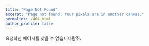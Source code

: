```yaml
---
title: "Page Not Found"
excerpt: "Page not found. Your pixels are in another canvas."
permalink: /404.html
author_profile: false
---
```


요청하신 페이지를 찾을 수 없습니다람쥐.

<script>
  var GOOG_FIXURL_LANG = 'en';
  var GOOG_FIXURL_SITE = 'https://taeyoung02.github.io'
</script>
<script src="https://linkhelp.clients.google.com/tbproxy/lh/wm/fixurl.js">
</script>
